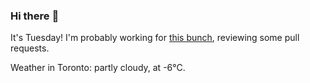 ### Hi there :wave:

It's Tuesday! I'm probably working for [this bunch](https://github.com/kohofinancial), reviewing some pull requests.

Weather in Toronto: partly cloudy, at -6°C.
